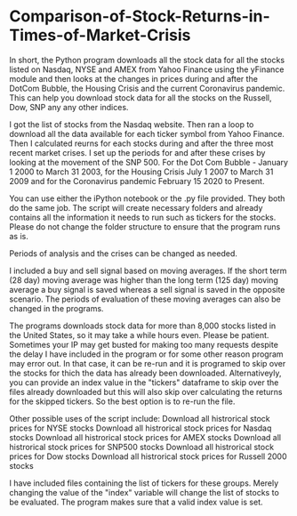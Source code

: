 # Comparison-of-Stock-Returns-in-Times-of-Market-Crisis
In short, the Python program downloads all the stock data for all the stocks listed on Nasdaq, NYSE and AMEX from Yahoo Finance using the yFinance module and then looks at the changes in prices during and after the DotCom Bubble, the Housing Crisis and the current Coronavirus pandemic. This can help you download stock data for all the stocks on the Russell, Dow, SNP any any other indices.

I got the list of stocks from the Nasdaq website. Then ran a loop to download all the data available for each ticker symbol from Yahoo Finance. Then I calculated reurns for each stocks during and after the three most recent market crises. I set up the periods for and after these crises by looking at the movement of the SNP 500. For the Dot Com Bubble - January 1 2000 to March 31 2003, for the Housing Crisis July 1 2007 to March 31 2009 and for the Coronavirus pandemic February 15 2020 to Present.

You can use either the iPython notebook or the .py file provided. They both do the same job. The script will create necessary folders and already contains all the information it needs to run such as tickers for the stocks. Please do not change the folder structure to ensure that the program runs as is.

Periods of analysis and the crises can be changed as needed. 

I included a buy and sell signal based on moving averages. If the short term (28 day) moving average was higher than the long term (125 day) moving average a buy signal is saved whereas a sell signal is saved in the opposite scenario. The periods of evaluation of these moving averages can also be changed in the programs.

The programs downloads stock data for more than 8,000 stocks listed in the United States, so it may take a while hours even. Please be patient. Sometimes your IP may get busted for making too many requests despite the delay I have included in the program or for some other reason program may error out. In that case, it can be re-run and it is programed to skip over the stocks for thich the data has already been downloaded. Alternativeyly, you can provide an index value in the "tickers" dataframe to skip over the files already downloaded but this will also skip over calculating the returns for the skipped tickers. So the best option is to re-run the file.

Other possible uses of the script include:
  Download all histrorical stock prices for NYSE stocks
  Download all histrorical stock prices for Nasdaq stocks
  Download all histrorical stock prices for AMEX stocks
  Download all histrorical stock prices for SNP500 stocks
  Download all histrorical stock prices for Dow stocks
  Download all histrorical stock prices for Russell 2000 stocks

I have included files containing the list of tickers for these groups. Merely changing the value of the "index" variable will change the list of stocks to be evaluated. The program makes sure that a valid index value is set.

